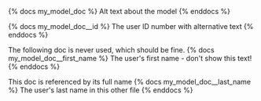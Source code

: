 {% docs my_model_doc %}
Alt text about the model
{% enddocs %}

{% docs my_model_doc__id %}
The user ID number with alternative text
{% enddocs %}

The following doc is never used, which should be fine.
{% docs my_model_doc__first_name %}
The user's first name - don't show this text!
{% enddocs %}

This doc is referenced by its full name
{% docs my_model_doc__last_name %}
The user's last name in this other file
{% enddocs %}
